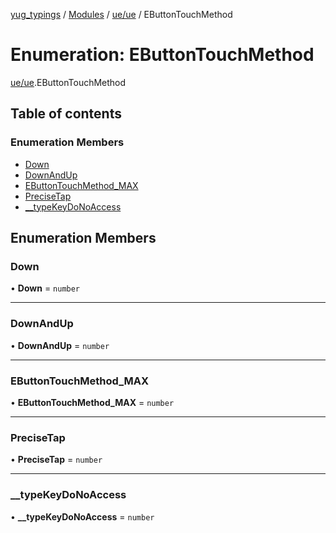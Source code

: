 [yug_typings](../README.md) / [Modules](../modules.md) / [ue/ue](../modules/ue_ue.md) / EButtonTouchMethod

# Enumeration: EButtonTouchMethod

[ue/ue](../modules/ue_ue.md).EButtonTouchMethod

## Table of contents

### Enumeration Members

- [Down](ue_ue.EButtonTouchMethod.md#down)
- [DownAndUp](ue_ue.EButtonTouchMethod.md#downandup)
- [EButtonTouchMethod\_MAX](ue_ue.EButtonTouchMethod.md#ebuttontouchmethod_max)
- [PreciseTap](ue_ue.EButtonTouchMethod.md#precisetap)
- [\_\_typeKeyDoNoAccess](ue_ue.EButtonTouchMethod.md#__typekeydonoaccess)

## Enumeration Members

### Down

• **Down** = `number`

___

### DownAndUp

• **DownAndUp** = `number`

___

### EButtonTouchMethod\_MAX

• **EButtonTouchMethod\_MAX** = `number`

___

### PreciseTap

• **PreciseTap** = `number`

___

### \_\_typeKeyDoNoAccess

• **\_\_typeKeyDoNoAccess** = `number`
